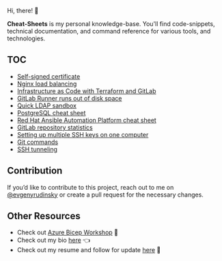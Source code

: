Hi, there! 👋

**Cheat-Sheets** is my personal knowledge-base. You'll find code-snippets, technical documentation, and command reference for various tools, and technologies.

## TOC

- [Self-signed certificate](self-signed-certificate.md)
- [Nginx load balancing](nginx-load-balancing.md)
- [Infrastructure as Code with Terraform and GitLab](infrastructure-as-code-with-terraform-and-gitLab.md)
- [GitLab Runner runs out of disk space](gitlab-runner-runs-out-of-disk-space.md)
- [Quick LDAP sandbox](quick-ldap-sandbox.md)
- [PostgreSQL cheat sheet](postgresql-cheat-sheet.md)
- [Red Hat Ansible Automation Platform cheat sheet](red-hat-ansible-automation-platform-cheat-sheet.md)
- [GitLab repository statistics](./get-gitlab-statistics.md)
- [Setting up multiple SSH keys on one computer](./setting-up-multiple-ssh-keys.md)
- [Git commands](./your-dose-of-daiiy-git-commands.md)
- [SSH tunneling](./ssh-tunneling.md)

## Contribution

If you’d like to contribute to this project, reach out to me on [@evgenyrudinsky](https://twitter.com/evgenyrudinsky) or create a pull request for the necessary changes.

## Other Resources

* Check out [Azure Bicep Workshop](https://github.com/erudinsky/Azure-Bicep-Workshop) 💪
* Check out my bio [here](https://erudinsky.com/about/) 👈
* Check out my resume and follow for update [here](https://www.linkedin.com/in/evgenyrudinsky/) 🤘